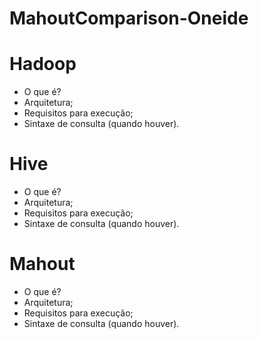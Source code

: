 MahoutComparison-Oneide
=======================

Hadoop
======

- O que é?
- Arquitetura;
- Requisitos para execução;
- Sintaxe de consulta (quando houver).

Hive
====

- O que é?
- Arquitetura;
- Requisitos para execução;
- Sintaxe de consulta (quando houver).

Mahout
======

- O que é?
- Arquitetura;
- Requisitos para execução;
- Sintaxe de consulta (quando houver).
